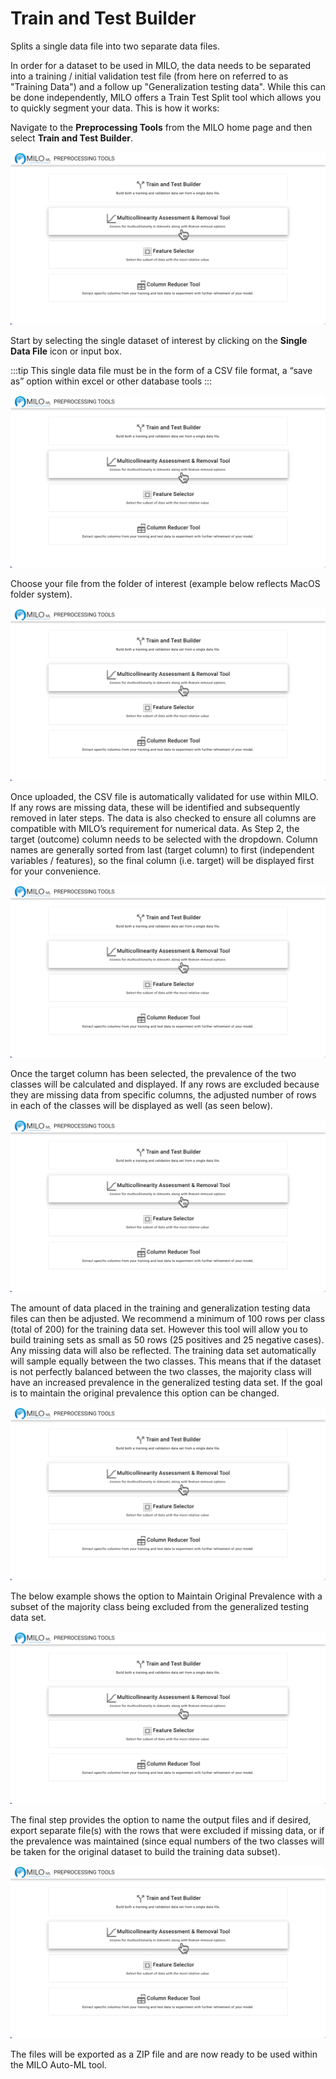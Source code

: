 # Train and Test Builder

Splits a single data file into two separate data files.

In order for a dataset to be used in MILO, the data needs to be separated into a training / initial
validation test file (from here on referred to as "Training Data") and a follow up "Generalization testing data".
While this can be done independently, MILO offers a Train Test Split tool which allows you to quickly segment your data.
This is how it works:

Navigate to the **Preprocessing Tools** from the MILO home page and then select **Train and Test Builder**.

![Preprocessing Tools](./images/colinearity_screenshot_01.png)

Start by selecting the single dataset of interest by clicking on the **Single Data File** icon or input box.

:::tip
This single data file must be in the form of a CSV file format, a “save as” option within excel or other database tools
:::

![Preprocessing Tools](./images/colinearity_screenshot_01.png)

Choose your file from the folder of interest (example below reflects MacOS folder system).

![Preprocessing Tools](./images/colinearity_screenshot_01.png)

Once uploaded, the CSV file is automatically validated for use within MILO. If any rows are missing data,
these will be identified and subsequently removed in later steps. The data is also checked to ensure all
columns are compatible with MILO’s requirement for numerical data. As Step 2, the target (outcome) column
needs to be selected with the dropdown. Column names are generally sorted from last (target column) to first
(independent variables / features), so the final column (i.e. target) will be displayed first for your convenience.

![Preprocessing Tools](./images/colinearity_screenshot_01.png)

Once the target column has been selected, the prevalence of the two classes will be calculated and displayed.
If any rows are excluded because they are missing data from specific columns, the adjusted number of rows in
each of the classes will be displayed as well (as seen below).

![Preprocessing Tools](./images/colinearity_screenshot_01.png)

The amount of data placed in the training and generalization testing data files can then be adjusted. We
recommend a minimum of 100 rows per class (total of 200) for the training data set. However this tool will
allow you to build training sets as small as 50 rows (25 positives and 25 negative cases). Any missing
data will also be reflected. The training data set automatically will sample equally between the two classes.
This means that if the dataset is not perfectly balanced between the two classes, the majority class will
have an increased prevalence in the generalized testing data set. If the goal is to maintain the original
prevalence this option can be changed.

![Preprocessing Tools](./images/colinearity_screenshot_01.png)

The below example shows the option to Maintain Original Prevalence with a subset of the majority class
being excluded from the generalized testing data set.

![Preprocessing Tools](./images/colinearity_screenshot_01.png)

The final step provides the option to name the output files and if desired, export separate file(s) with the
rows that were excluded if missing data, or if the prevalence was maintained (since equal numbers of the two
classes will be taken for the original dataset to build the training data subset).

![Preprocessing Tools](./images/colinearity_screenshot_01.png)

The files will be exported as a ZIP file and are now ready to be used within the MILO Auto-ML tool.
